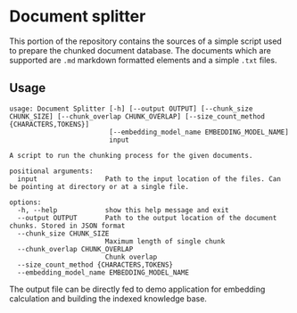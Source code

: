 # Document splitter

This portion of the repository contains the sources of a simple script used to prepare the chunked document database. The documents which are supported are `.md` markdown formatted elements and a simple `.txt` files.

## Usage

```
usage: Document Splitter [-h] [--output OUTPUT] [--chunk_size CHUNK_SIZE] [--chunk_overlap CHUNK_OVERLAP] [--size_count_method {CHARACTERS,TOKENS}]
                         [--embedding_model_name EMBEDDING_MODEL_NAME]
                         input

A script to run the chunking process for the given documents.

positional arguments:
  input                 Path to the input location of the files. Can be pointing at directory or at a single file.

options:
  -h, --help            show this help message and exit
  --output OUTPUT       Path to the output location of the document chunks. Stored in JSON format
  --chunk_size CHUNK_SIZE
                        Maximum length of single chunk
  --chunk_overlap CHUNK_OVERLAP
                        Chunk overlap
  --size_count_method {CHARACTERS,TOKENS}
  --embedding_model_name EMBEDDING_MODEL_NAME
```

The output file can be directly fed to demo application for embedding calculation and building the indexed knowledge base.
